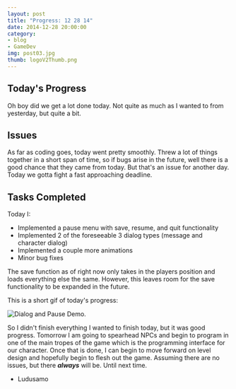 ```yaml
---
layout: post
title: "Progress: 12 28 14"
date: 2014-12-28 20:00:00
category: 
- blog
- GameDev 
img: post03.jpg
thumb: logoV2Thumb.png
---
```


## Today's Progress
Oh boy did we get a lot done today. Not quite as much as I wanted to from yesterday, but quite a bit.
<!--more-->

## Issues
As far as coding goes, today went pretty smoothly. Threw a lot of things together in a short span of time, so if bugs arise in the future, well there is a good chance that they came from today. But that's an issue for another day. Today we gotta fight a fast approaching deadline.

## Tasks Completed
Today I:

- Implemented a pause menu with save, resume, and quit functionality
- Implemented 2 of the foreseeable 3 dialog types (message and character dialog)
- Implemented a couple more animations
- Minor bug fixes

The save function as of right now only takes in the players position and loads everything else the same. However, this leaves room for the save functionality to be expanded in the future.

This is a short gif of today's progress:

![Dialog and Pause Demo.](http://i.imgur.com/o002bEH.gif)

So I didn't finish everything I wanted to finish today, but it was good progress. Tomorrow I am going to spearhead NPCs and begin to program in one of the main tropes of the game which is the programming interface for our character. Once that is done, I can begin to move forward on level design and hopefully begin to flesh out the game. Assuming there are no issues, but there **_always_** will be. Until next time.

- Ludusamo
